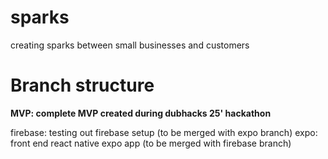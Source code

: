 # sparks
creating sparks between small businesses and customers

# Branch structure
**MVP: complete MVP created during dubhacks 25' hackathon**

firebase: testing out firebase setup (to be merged with expo branch)
expo: front end react native expo app (to be merged with firebase branch)

